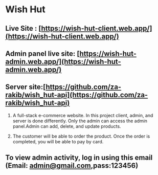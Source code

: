 # Wish Hut 
## Live Site : [https://wish-hut-client.web.app/](https://wish-hut-client.web.app/)
## Admin panel live site: [https://wish-hut-admin.web.app/](https://wish-hut-admin.web.app/)
## Server site:[https://github.com/za-rakib/wish_hut-api](https://github.com/za-rakib/wish_hut-api)
1. A full-stack e-commerce website. In this project client, admin, and server is done differently.
Only the admin can access the admin panel.Admin can add, delete, and update products.

2. The customer will be able to order the product. Once the order is completed, you will be able to pay by card.
## To view admin activity, log in using this email (Email: admin@gmail.com,pass:123456)

